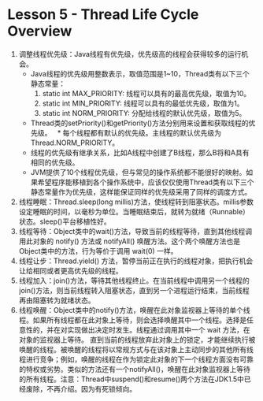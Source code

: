 # Lesson 5 - Thread Life Cycle Overview

1. 调整线程优先级：Java线程有优先级，优先级高的线程会获得较多的运行机会。
	* Java线程的优先级用整数表示，取值范围是1~10，Thread类有以下三个静态常量：
		1. static int MAX_PRIORITY: 线程可以具有的最高优先级，取值为10。
		1. static int MIN_PRIORITY: 线程可以具有的最低优先级，取值为1。
		1. static int NORM_PRIORITY: 分配给线程的默认优先级，取值为5。
	* Thread类的setPriority()和getPriority()方法分别用来设置和获取线程的优先级。
 	* 每个线程都有默认的优先级。主线程的默认优先级为Thread.NORM_PRIORITY。
	* 线程的优先级有继承关系，比如A线程中创建了B线程，那么B将和A具有相同的优先级。
	* JVM提供了10个线程优先级，但与常见的操作系统都不能很好的映射。如果希望程序能移植到各个操作系统中，应该仅仅使用Thread类有以下三个静态常量作为优先级，这样能保证同样的优先级采用了同样的调度方式。
 
1. 线程睡眠：Thread.sleep(long millis)方法，使线程转到阻塞状态。millis参数设定睡眠的时间，以毫秒为单位。当睡眠结束后，就转为就绪（Runnable）状态。sleep()平台移植性好。
 
1. 线程等待：Object类中的wait()方法，导致当前的线程等待，直到其他线程调用此对象的 notify() 方法或 notifyAll() 唤醒方法。这个两个唤醒方法也是Object类中的方法，行为等价于调用 wait(0) 一样。
 
1. 线程让步：Thread.yield() 方法，暂停当前正在执行的线程对象，把执行机会让给相同或者更高优先级的线程。
 
1. 线程加入：join()方法，等待其他线程终止。在当前线程中调用另一个线程的join()方法，则当前线程转入阻塞状态，直到另一个进程运行结束，当前线程再由阻塞转为就绪状态。
 
1. 线程唤醒：Object类中的notify()方法，唤醒在此对象监视器上等待的单个线程。如果所有线程都在此对象上等待，则会选择唤醒其中一个线程。选择是任意性的，并在对实现做出决定时发生。线程通过调用其中一个 wait 方法，在对象的监视器上等待。 直到当前的线程放弃此对象上的锁定，才能继续执行被唤醒的线程。被唤醒的线程将以常规方式与在该对象上主动同步的其他所有线程进行竞争；例如，唤醒的线程在作为锁定此对象的下一个线程方面没有可靠的特权或劣势。类似的方法还有一个notifyAll()，唤醒在此对象监视器上等待的所有线程。注意：Thread中suspend()和resume()两个方法在JDK1.5中已经废除，不再介绍。因为有死锁倾向。
